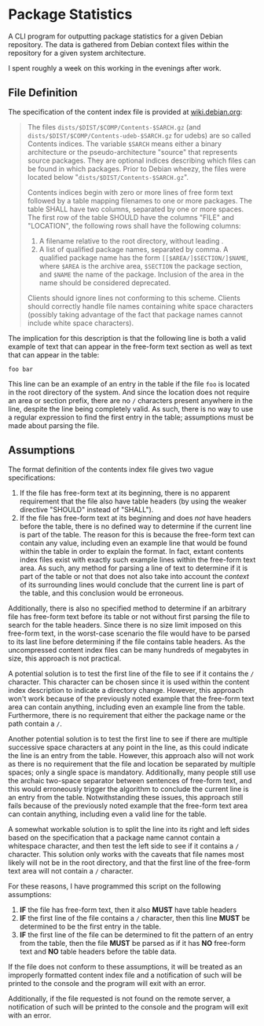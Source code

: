 Package Statistics
==================

A CLI program for outputting package statistics for a given Debian repository. The data is gathered from Debian context files within the repository for a given system architecture.

I spent roughly a week on this working in the evenings after work.

File Definition
---------------
The specification of the content index file is provided at [wiki.debian.org](https://wiki.debian.org/DebianRepository/Format?action=show&redirect=RepositoryFormat#A.22Contents.22_indices):

> The files `dists/$DIST/$COMP/Contents-$SARCH.gz` (and `dists/$DIST/$COMP/Contents-udeb-$SARCH.gz` for udebs) are so called Contents indices. The variable `$SARCH` means either a binary architecture or the pseudo-architecture "source" that represents source packages. They are optional indices describing which files can be found in which packages. Prior to Debian wheezy, the files were located below "`dists/$DIST/Contents-$SARCH.gz`".
>
> Contents indices begin with zero or more lines of free form text followed by a table mapping filenames to one or more packages. The table SHALL have two columns, separated by one or more spaces. The first row of the table SHOULD have the columns "FILE" and "LOCATION", the following rows shall have the following columns:
>
> 1. A filename relative to the root directory, without leading .
> 2. A list of qualified package names, separated by comma. A qualified package name has the form `[[$AREA/]$SECTION/]$NAME`, where `$AREA` is the archive area, `$SECTION` the package section, and `$NAME` the name of the package. Inclusion of the area in the name should be considered deprecated.
>
> Clients should ignore lines not conforming to this scheme. Clients should correctly handle file names containing white space characters (possibly taking advantage of the fact that package names cannot include white space characters).

The implication for this description is that the following line is both a valid example of text that can appear in the free-form text section as well as text that can appear in the table:

    foo bar

This line can be an example of an entry in the table if the file `foo` is located in the root directory of the system. And since the location does not require an area or section prefix, there are no `/` characters present anywhere in the line, despite the line being completely valid. As such, there is no way to use a regular expression to find the first entry in the table; assumptions must be made about parsing the file.

Assumptions
-----------
The format definition of the contents index file gives two vague specifications:

1. If the file has free-form text at its beginning, there is no apparent requirement that the file also have table headers (by using the weaker directive "SHOULD" instead of "SHALL").
2. If the file has free-form text at its beginning and does *not* have headers before the table, there is no defined way to determine if the current line is part of the table. The reason for this is because the free-form text can contain any value, including even an example line that would be found within the table in order to explain the format. In fact, extant contents index files exist with exactly such example lines within the free-form text area. As such, any method for parsing a line of text to determine if it is part of the table or not that does not also take into account the *context* of its surrounding lines would conclude that the current line is part of the table, and this conclusion would be erroneous.

Additionally, there is also no specified method to determine if an arbitrary file has free-form text before its table or not without first parsing the file to search for the table headers. Since there is no size limit imposed on this free-form text, in the worst-case scenario the file would have to be parsed to its last line before determining if the file contains table headers. As the uncompressed content index files can be many hundreds of megabytes in size, this approach is not practical.

A potential solution is to test the first line of the file to see if it contains the `/` character. This character can be chosen since it is used within the content index description to indicate a directory change. However, this approach won't work because of the previously noted example that the free-form text area can contain anything, including even an example line from the table. Furthermore, there is no requirement that either the package name or the path contain a `/`.

Another potential solution is to test the first line to see if there are multiple successive space characters at any point in the line, as this could indicate the line is an entry from the table. However, this approach also will not work as there is no requirement that the file and location be separated by multiple spaces; only a single space is mandatory. Additionally, many people still use the archaic two-space separator between sentences of free-form text, and this would erroneously trigger the algorithm to conclude the current line is an entry from the table. Notwithstanding these issues, this approach still fails because of the previously noted example that the free-form text area can contain anything, including even a valid line for the table.

A somewhat workable solution is to split the line into its right and left sides based on the specification that a package name cannot contain a whitespace character, and then test the left side to see if it contains a `/` character. This solution only works with the caveats that file names most likely will not be in the root directory, and that the first line of the free-form text area will not contain a `/` character.

For these reasons, I have programmed this script on the following assumptions:
1. **IF** the file has free-form text, then it also **MUST** have table headers
2. **IF** the first line of the file contains a `/` character, then this line **MUST** be determined to be the first entry in the table.
3. **IF** the first line of the file can be determined to fit the pattern of an entry from the table, then the file **MUST** be parsed as if it has **NO** free-form text and **NO** table headers before the table data.

If the file does not conform to these assumptions, it will be treated as an improperly formatted content index file and a notification of such will be printed to the console and the program will exit with an error.

Additionally, if the file requested is not found on the remote server, a notification of such will be printed to the console and the program will exit with an error.
